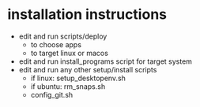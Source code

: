 # installation instructions
- edit and run scripts/deploy
    - to choose apps
    - to target linux or macos
- edit and run install_programs script for target system
- edit and run any other setup/install scripts
  - if linux: setup_desktopenv.sh
  - if ubuntu: rm_snaps.sh
  - config_git.sh
